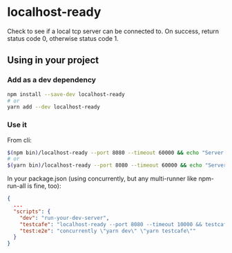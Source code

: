 # localhost-ready

Check to see if a local tcp server can be connected to. On success, return status code 0, otherwise status code 1.

## Using in your project

### Add as a dev dependency

```bash
npm install --save-dev localhost-ready
# or
yarn add --dev localhost-ready
```

### Use it

From cli:

```bash
$(npm bin)/localhost-ready --port 8080 --timeout 60000 && echo "Server running"
# or
$(yarn bin)/localhost-ready --port 8080 --timeout 60000 && echo "Server running"
```

In your package.json (using concurrently, but any multi-runner like npm-run-all is fine, too):

```json
{
  ...
  "scripts": {
    "dev": "run-your-dev-server",
    "testcafe": "localhost-ready --port 8080 --timeout 10000 && testcafe",
    "test:e2e": "concurrently \"yarn dev\" \"yarn testcafe\""
  }
}
```
